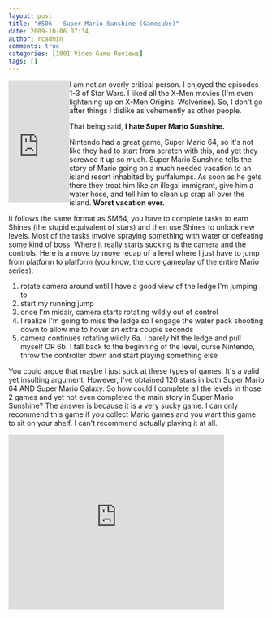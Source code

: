 ```yaml
---
layout: post
title: "#506 - Super Mario Sunshine (Gamecube)"
date: 2009-10-06 07:34
author: rcadmin
comments: true
categories: [1001 Video Game Reviews]
tags: []
---
```

<iframe src="http://rcm.amazon.com/e/cm?lt1=_blank&bc1=000000&IS2=1&bg1=FFFFFF&fc1=000000&lc1=0000FF&t=bitsmack-20&o=1&p=8&l=as1&m=amazon&f=ifr&md=10FE9736YVPPT7A0FBG2&asins=B000066JRN" style="width:120px;height:240px;" scrolling="no" marginwidth="0" marginheight="0" frameborder="0" align="left"></iframe>I am not an overly critical person. I enjoyed the episodes 1-3 of Star Wars. I liked all the X-Men movies (I'm even lightening up on X-Men Origins: Wolverine). So, I don't go after things I dislike as vehemently as other people. 

That being said, <strong>I hate Super Mario Sunshine.</strong>

Nintendo had a great game, Super Mario 64, so it's not like they had to start from scratch with this, and yet they screwed it up so much. Super Mario Sunshine tells the story of Mario going on a much needed vacation to an island resort inhabited by puffalumps. As soon as he gets there they treat him like an illegal immigrant, give him a water hose, and tell him to clean up crap all over the island. <strong>Worst vacation ever.</strong>  

It follows the same format as SM64, you have to complete tasks to earn Shines (the stupid equivalent of stars) and then use Shines to unlock new levels. Most of the tasks involve spraying something with water or defeating some kind of boss. Where it really starts sucking is the camera and the controls. Here is a move by move recap of a level where I just have to jump from platform to platform (you know, the core gameplay of the entire Mario series):

1. rotate camera around until I have a good view of the ledge I'm jumping to
2. start my running jump
3. once I'm midair, camera starts rotating wildly out of control 
4. I realize I'm going to miss the ledge so I engage the water pack shooting down to allow me to hover an extra couple seconds
5. camera continues rotating wildly
6a. I barely hit the ledge and pull myself OR
6b. I fall back to the beginning of the level, curse Nintendo, throw the controller down and start playing something else

You could argue that maybe I just suck at these types of games. It's a valid yet insulting argument. However, I've obtained 120 stars in both Super Mario 64 AND Super Mario Galaxy. So how could I complete all the levels in those 2 games and yet not even completed the main story in Super Mario Sunshine? The answer is because it is a very sucky game. I can only recommend this game if you collect Mario games and you want this game to sit on your shelf. I can't recommend actually playing it at all. 

<object width="425" height="344"><param name="movie" value="http://www.youtube.com/v/wCgXOhLVlYw&hl=en&fs=1&"></param><param name="allowFullScreen" value="true"></param><param name="allowscriptaccess" value="always"></param><embed src="http://www.youtube.com/v/wCgXOhLVlYw&hl=en&fs=1&" type="application/x-shockwave-flash" allowscriptaccess="always" allowfullscreen="true" width="425" height="344"></embed></object>
